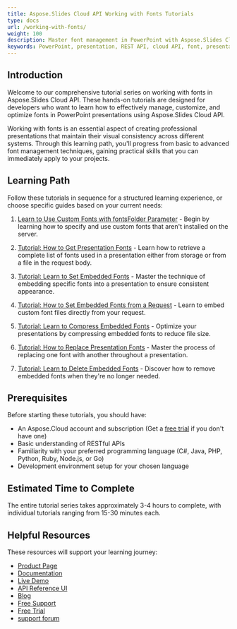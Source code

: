 ```yaml
---
title: Aspose.Slides Cloud API Working with Fonts Tutorials
type: docs
url: /working-with-fonts/
weight: 100
description: Master font management in PowerPoint with Aspose.Slides Cloud API tutorials—learn to use, embed, compress, replace, and delete fonts in presentations.
keywords: PowerPoint, presentation, REST API, cloud API, font, presentation fonts, tutorial
---
```


## Introduction

Welcome to our comprehensive tutorial series on working with fonts in Aspose.Slides Cloud API. These hands-on tutorials are designed for developers who want to learn how to effectively manage, customize, and optimize fonts in PowerPoint presentations using Aspose.Slides Cloud API.

Working with fonts is an essential aspect of creating professional presentations that maintain their visual consistency across different systems. Through this learning path, you'll progress from basic to advanced font management techniques, gaining practical skills that you can immediately apply to your projects.

## Learning Path

Follow these tutorials in sequence for a structured learning experience, or choose specific guides based on your current needs:

1. [Learn to Use Custom Fonts with fontsFolder Parameter](/working-with-fonts/custom-fonts/) - Begin by learning how to specify and use custom fonts that aren't installed on the server.

2. [Tutorial: How to Get Presentation Fonts](/working-with-fonts/get-presentation-fonts/) - Learn how to retrieve a complete list of fonts used in a presentation either from storage or from a file in the request body.

3. [Tutorial: Learn to Set Embedded Fonts](/working-with-fonts/set-embedded-fonts/) - Master the technique of embedding specific fonts into a presentation to ensure consistent appearance.

4. [Tutorial: How to Set Embedded Fonts from a Request](/working-with-fonts/set-embedded-fonts-from-request/) - Learn to embed custom font files directly from your request.

5. [Tutorial: Learn to Compress Embedded Fonts](/working-with-fonts/compress-embedded-fonts/) - Optimize your presentations by compressing embedded fonts to reduce file size.

6. [Tutorial: How to Replace Presentation Fonts](/working-with-fonts/replace-presentation-fonts/) - Master the process of replacing one font with another throughout a presentation.

7. [Tutorial: Learn to Delete Embedded Fonts](/working-with-fonts/delete-embedded-fonts/) - Discover how to remove embedded fonts when they're no longer needed.

## Prerequisites

Before starting these tutorials, you should have:

- An Aspose.Cloud account and subscription (Get a [free trial](https://dashboard.aspose.cloud/#/apps) if you don't have one)
- Basic understanding of RESTful APIs
- Familiarity with your preferred programming language (C#, Java, PHP, Python, Ruby, Node.js, or Go)
- Development environment setup for your chosen language

## Estimated Time to Complete

The entire tutorial series takes approximately 3-4 hours to complete, with individual tutorials ranging from 15-30 minutes each.

## Helpful Resources

These resources will support your learning journey:

- [Product Page](https://products.aspose.cloud/slides/)
- [Documentation](https://docs.aspose.cloud/slides/)
- [Live Demo](https://products.aspose.app/slides/family)
- [API Reference UI](https://reference.aspose.cloud/slides/)
- [Blog](https://blog.aspose.cloud/category/slides/)
- [Free Support](https://forum.aspose.cloud/c/slides/15)
- [Free Trial](https://dashboard.aspose.cloud/#/apps)
- [support forum](https://forum.aspose.cloud/c/slides/15)
